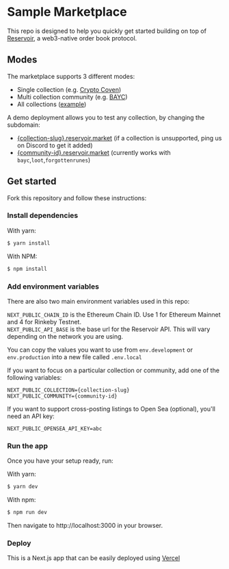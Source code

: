 # Sample Marketplace

This repo is designed to help you quickly get started building on top of [Reservoir](https://reservoirprotocol.github.io/), a web3-native order book protocol.

## Modes

The marketplace supports 3 different modes: 

- Single collection (e.g. [Crypto Coven](https://cryptocoven.reservoir.market))
- Multi collection community (e.g. [BAYC](https://bayc.reservoir.market))
- All collections ([example](https://www.reservoir.market))

A demo deployment allows you to test any collection, by changing the subdomain:

- [{collection-slug}.reservoir.market](https://cryptocoven.reservoir.market) (if a collection is unsupported, ping us on Discord to get it added) 
- [{community-id}.reservoir.market](https://bayc.reservoir.market) (currently works with `bayc`,`loot`,`forgottenrunes`)


## Get started

Fork this repository and follow these instructions:

### Install dependencies

With yarn:

```bash
$ yarn install
```

With NPM:

```bash
$ npm install
```

### Add environment variables

There are also two main environment variables used in this repo:

`NEXT_PUBLIC_CHAIN_ID` is the Ethereum Chain ID. Use 1 for Ethereum Mainnet and 4 for Rinkeby Testnet.  
`NEXT_PUBLIC_API_BASE` is the base url for the Reservoir API. This will vary depending on the network you are using.

You can copy the values you want to use from `env.development` or `env.production` into a new file called  `.env.local`

If you want to focus on a particular collection or community, add one of the following variables:

`NEXT_PUBLIC_COLLECTION={collection-slug}`  
`NEXT_PUBLIC_COMMUNITY={community-id}` 

If you want to support cross-posting listings to Open Sea (optional), you'll need an API key:

`NEXT_PUBLIC_OPENSEA_API_KEY=abc`


### Run the app

Once you have your setup ready, run:

With yarn:

```bash
$ yarn dev
```

With npm:

```bash
$ npm run dev
```

Then navigate to http://localhost:3000 in your browser.

### Deploy

This is a Next.js app that can be easily deployed using [Vercel](https://vercel.com/)
